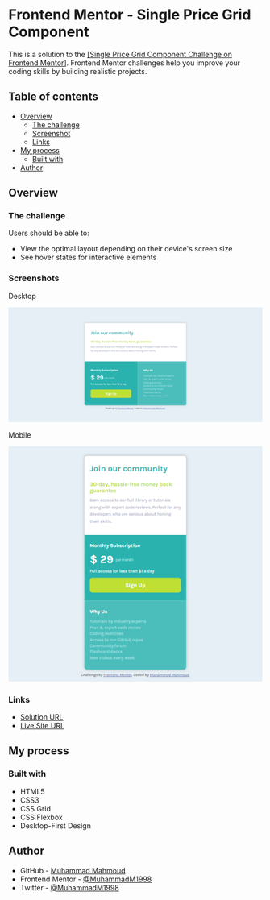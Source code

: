 # Frontend Mentor - Single Price Grid Component

This is a solution to the [[Single Price Grid Component Challenge on Frontend Mentor]](https://www.frontendmentor.io/challenges/single-price-grid-component-5ce41129d0ff452fec5abbbc).
Frontend Mentor challenges help you improve your coding skills by building realistic projects.

## Table of contents

-   [Overview](#overview)
    -   [The challenge](#the-challenge)
    -   [Screenshot](#screenshot)
    -   [Links](#links)
-   [My process](#my-process)
    -   [Built with](#built-with)
-   [Author](#author)

## Overview

### The challenge

Users should be able to:

-   View the optimal layout depending on their device's screen size
-   See hover states for interactive elements

### Screenshots

Desktop

![Desktop](images/Screenshot-Desktop.png)

Mobile

![Mobile.png](images/Screenshot-Mobile.png)

### Links

-   [Solution URL](https://github.com/MuhammadM1998/FrontendMentor-Single-Price-Grid-Component)
-   [Live Site URL](https://muhammadm1998.github.io/FrontendMentor-Single-Price-Grid-Component/)

## My process

### Built with

-   HTML5
-   CSS3
-   CSS Grid
-   CSS Flexbox
-   Desktop-First Design

## Author

-   GitHub - [Muhammad Mahmoud](https://github.com/MuhammadM1998)
-   Frontend Mentor - [@MuhammadM1998](https://www.frontendmentor.io/profile/MuhammadM1998)
-   Twitter - [@MuhammadM1998](https://www.twitter.com/MuhammadM1998)
